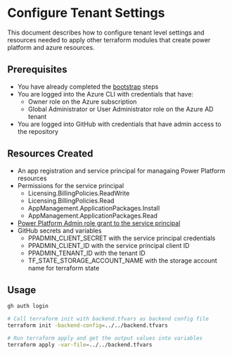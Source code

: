 # Configure Tenant Settings

This document describes how to configure tenant level settings and resources needed to apply other terraform modules that create power platform and azure resources.

## Prerequisites

* You have already completed the [bootstrap](../bootstrap/README.md) steps
* You are logged into the Azure CLI with credentials that have:
    * Owner role on the Azure subscription
    * Global Administrator or User Administrator role on the Azure AD tenant
* You are logged into GitHub with credentials that have admin access to the repository

## Resources Created

* An app registration and service principal for managaing Power Platform resources
* Permissions for the service principal
  * Licensing.BillingPolicies.ReadWrite
  * Licensing.BillingPolicies.Read
  * AppManagement.ApplicationPackages.Install
  * AppManagement.ApplicationPackages.Read
* [Power Platform Admin role grant to the service principal](https://learn.microsoft.com/en-us/power-platform/admin/powerplatform-api-create-service-principal#registering-an-admin-management-application)
* GitHub secrets and variables
  * PPADMIN_CLIENT_SECRET with the service principal credentials
  * PPADMIN_CLIENT_ID with the service principal client ID
  * PPADMIN_TENANT_ID with the tenant ID
  * TF_STATE_STORAGE_ACCOUNT_NAME with the storage account name for terraform state

## Usage

```bash
gh auth login

# Call terraform init with backend.tfvars as backend config file
terraform init -backend-config=../../backend.tfvars

# Run terraform apply and get the output values into variables
terraform apply -var-file=../../backend.tfvars
```